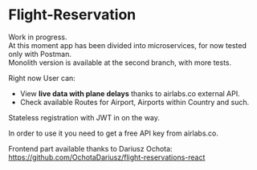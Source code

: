 # Flight-Reservation
Work in progress.<br>
At this moment app has been divided into microservices, for now tested only with Postman.<br>
Monolith version is available at the second branch, with more tests.  <br>

Right now User can:<br>
* View __live data with plane delays__ thanks to airlabs.co external API.  <br>
* Check available Routes for Airport, Airports within Country and such.<br>

Stateless registration with JWT in on the way.<br>

In order to use it you need to get a free API key from airlabs.co.


Frontend part available thanks to Dariusz Ochota:  <br>
</a>
<a href="https://github.com/OchotaDariusz/flight-reservations-react">
  https://github.com/OchotaDariusz/flight-reservations-react
</a> 
